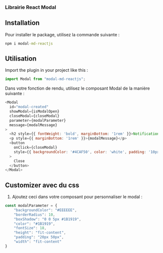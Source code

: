 ### Librairie React Modal

## Installation
Pour installer le package, utilisez la commande suivante :
```cmd
npm i modal-md-reactjs
```

## Utilisation
Import the plugin in your project like this : 
```javascript
import Modal from "modal-md-reactjs";
```

Dans votre fonction de rendu, utilisez le composant Modal de la manière suivante : 
```javascript
<Modal 
  id="modal-created" 
  showModal={isModalOpen} 
  closeModal={closeModal} 
  parameter={modalParameter} 
  message={modalMessage}
>
  <h2 style={{ fontWeight: 'bold', marginBottom: '1rem' }}>Notification</h2>
  <p style={{ marginBottom: '1rem' }}>{modalMessage}</p>
  <button 
    onClick={closeModal} 
    style={{ backgroundColor: '#4CAF50', color: 'white', padding: '10px 20px', borderRadius: '5px' }}
  >
    Close
  </button>
</Modal>

```

## Customizer avec du css
1. Ajoutez ceci dans votre composant pour personnaliser le modal :
```javascript
const modalParameter = {
	"backgroundColor": "#EEEEEE",   
	"borderRadius": 10,
	"boxShadow": "0 0 5px #1B1919",
	"color": "#1B1919",
	"fontSize": 18,
	"height": "fit-content",
	"padding": "20px 50px",
	"width": "fit-content"
}
```